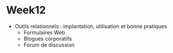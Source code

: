 # Week12
* Outils relationnels : implantation, utilisation et bonne pratiques
  * Formulaires Web
  * Blogues corporatifs
  * Forum de discussion